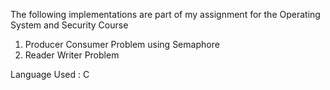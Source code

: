 The following implementations are part of my assignment for the Operating System and Security Course

1. Producer Consumer Problem using Semaphore
2. Reader Writer Problem

Language Used : C
